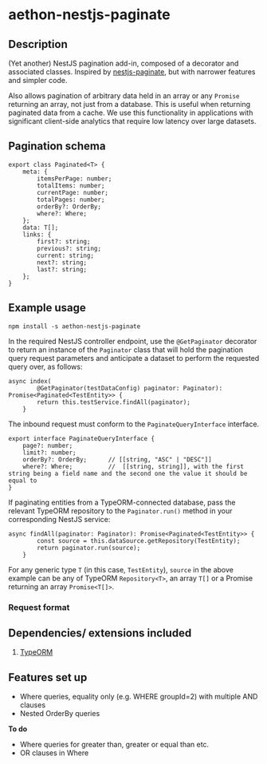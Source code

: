 # aethon-nestjs-paginate

## Description

(Yet another) NestJS pagination add-in, composed of a decorator and associated classes. Inspired by [nestjs-paginate](https://github.com/ppetzold/nestjs-paginate), but with narrower features and simpler code.

Also allows pagination of arbitrary data held in an array or any `Promise` returning an array, not just from a database. This is useful when returning paginated data from a cache. We use this functionality in applications with significant client-side analytics that require low latency over large datasets.

## Pagination schema

```
export class Paginated<T> {
    meta: {
        itemsPerPage: number;
        totalItems: number;
        currentPage: number;
        totalPages: number;
        orderBy?: OrderBy;
        where?: Where;
    };
    data: T[];
    links: {
        first?: string;
        previous?: string;
        current: string;
        next?: string;
        last?: string;
    };
}
```

## Example usage

`npm install -s aethon-nestjs-paginate`

In the required NestJS controller endpoint, use the `@GetPaginator` decorator to return an instance of the `Paginator` class that will hold the pagination query request parameters and anticipate a dataset to perform the requested query over, as follows:

```
async index(
        @GetPaginator(testDataConfig) paginator: Paginator): Promise<Paginated<TestEntity>> {
        return this.testService.findAll(paginator);
    }
```

The inbound request must conform to the `PaginateQueryInterface` interface.

```
export interface PaginateQueryInterface {
    page?: number;
    limit?: number;
    orderBy?: OrderBy;      // [[string, "ASC" | "DESC"]]
    where?: Where;          //  [[string, string]], with the first string being a field name and the second one the value it should be equal to
}
```

If paginating entities from a TypeORM-connected database, pass the relevant TypeORM repository to the `Paginator.run()` method in your corresponding NestJS service:

```
async findAll(paginator: Paginator): Promise<Paginated<TestEntity>> {
        const source = this.dataSource.getRepository(TestEntity);
        return paginator.run(source);
    }
```

For any generic type `T` (in this case, `TestEntity`), `source` in the above example can be any of TypeORM `Repository<T>`, an array `T[]` or a Promise returning an array `Promise<T[]>`.

### Request format

## Dependencies/ extensions included

1. [TypeORM](https://typeorm.io/)

## Features set up

-   Where queries, equality only (e.g. WHERE groupId=2) with multiple AND clauses
-   Nested OrderBy queries

**To do**

-   Where queries for greater than, greater or equal than etc.
-   OR clauses in Where